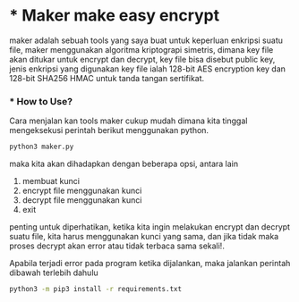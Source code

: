 # * Maker make easy encrypt
maker adalah sebuah tools yang saya buat untuk keperluan enkripsi suatu file, maker menggunakan algoritma kriptograpi simetris, dimana key file akan ditukar untuk encrypt dan decrypt, key file bisa disebut public key, jenis enkripsi yang digunakan key file ialah 128-bit AES encryption key dan 128-bit SHA256 HMAC untuk tanda tangan sertifikat.

### * How to Use?
Cara menjalan kan tools maker cukup mudah dimana kita tinggal mengeksekusi perintah berikut menggunakan python.
```bash
python3 maker.py
```
maka kita akan dihadapkan dengan beberapa opsi, antara lain
1. membuat kunci
2. encrypt file menggunakan kunci
3. decrypt file menggunakan kunci
4. exit

penting untuk diperhatikan, ketika kita ingin melakukan encrypt dan decrypt suatu file, kita harus menggunakan kunci yang sama, dan jika tidak maka proses decrypt akan error atau tidak terbaca sama sekali!.

Apabila terjadi error pada program ketika dijalankan, maka jalankan perintah dibawah terlebih dahulu
```bash
python3 -m pip3 install -r requirements.txt
```
